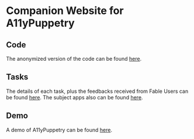 
# Companion Website for A11yPuppetry

## Code
The anonymized version of the code can be found [here](https://github.com/a11ypuppetry/a11ypuppetry.github.io/tree/main/Code).

## Tasks
The details of each task, plus the feedbacks received from Fable Users can be found [here](https://github.com/a11ypuppetry/a11ypuppetry.github.io/tree/main/Tasks). The subject apps also can be found [here](https://drive.google.com/file/d/1pC9Qn2oxqxsZ5cvlJ5DxuPd1m9umdDqe/view?usp=sharing).

## Demo
A demo of A11yPuppetry can be found [here](http://137.184.188.248:5000/v2/ap_final_results).
